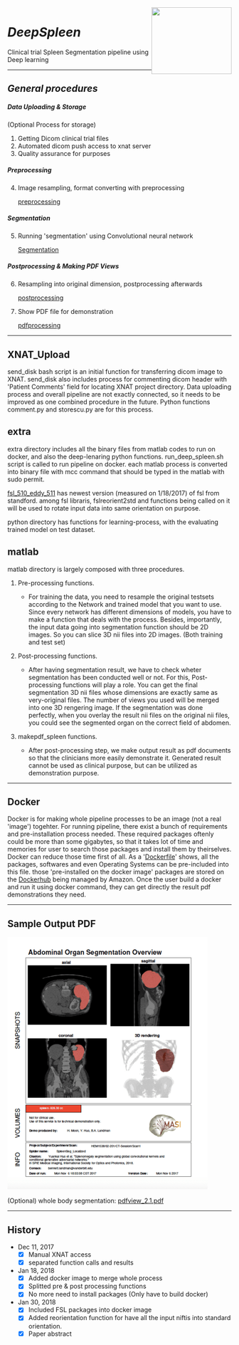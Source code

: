 <img align="right" width="180" height="150" src="https://github.com/moonh1/DeepSpleen/blob/master/extra/masilablogo.jpg">

# *DeepSpleen*

Clinical trial Spleen Segmentation pipeline using Deep learning

--------------------------------------------------------------------------------------------------------------

## *General procedures*
##### **Data Uploading & Storage**
(Optional Process for storage)
1. Getting Dicom clinical trial files
2. Automated dicom push access to xnat server 
3. Quality assurance for purposes

##### **Preprocessing**
4. Image resampling, format converting with preprocessing

     [preprocessing](https://github.com/moonh1/DeepSpleen/tree/master/matlab/prepro_spleen)

##### **Segmentation**
5. Running 'segmentation' using Convolutional neural network

     [Segmentation](https://github.com/moonh1/DeepSpleen/tree/master/extra/python)

##### **Postprocessing & Making PDF Views**
6. Resampling into original dimension, postprocessing afterwards

     [postprocessing](https://github.com/moonh1/DeepSpleen/tree/master/matlab/postpro_spleen)
  
7. Show PDF file for demonstration

     [pdfprocessing](https://github.com/moonh1/DeepSpleen/tree/master/matlab/makepdf_spleen)


--------------------------------------------------------------------------------------------------------------

## XNAT_Upload
send_disk bash script is an initial function for transferring dicom image to XNAT.
send_disk also includes process for commenting dicom header with 'Patient Comments' field for locating XNAT project directory. Data uploading process and overall pipeline are not exactly connected, so it needs to be improved as one combined procedure in the future. Python functions comment.py and storescu.py are for this process.

## extra
extra directory includes all the binary files from matlab codes to run on docker, and also the deep-lenaring python functions.
run_deep_spleen.sh script is called to run pipeline on docker.
each matlab process is converted into binary file with mcc command that should be typed in the matlab with sudo permit.

[fsl_510_eddy_511](https://github.com/moonh1/DeepSpleen/tree/master/extra/fsl_510_eddy_511) has newest version (measured on 1/18/2017) of fsl from standford. among fsl libraris, fslreorient2std and functions being called on it will be used to rotate input data into same orientation on purpose.

python directory has functions for learning-process, with the evaluating trained model on test dataset.

## matlab
matlab directory is largely composed with three procedures.
1. Pre-processing functions.
   - For training the data, you need to resample the original testsets according to the Network and trained model that you       want to use. Since every network has different dimensions of models, you have to make a function that deals with the         process.
    Besides, importantly, the input data going into segmentation function should be 2D images. So you can slice 3D nii files     into 2D images. (Both training and test set)

2. Post-processing functions.
   - After having segmentation result, we have to check wheter segmentation has been conducted well or not. For this, Post-       processing functions will play a role. You can get the final segmentation 3D nii files whose dimensions are exactly same as very-original files. The number of views you used will be merged into one 3D rengering image. If the segmentation was done perfectly, when you overlay the result nii files on the original nii files, you could see the segmented organ on the correct field of abdomen.

3. makepdf_spleen functions.
   - After post-processing step, we make output result as pdf documents so that the clinicians more easily demonstrate it. Generated result cannot be used as clinical purpose, but can be utilized as demonstration purpose.
   

--------------------------------------------------------------------------------------------------------------

## Docker
Docker is for making whole pipeline processes to be an image (not a real 'image') togehter.
For running pipeline, there exist a bunch of requirements and pre-installation process needed. These required packages oftenly could be more than some gigabytes, so that it takes lot of time and memories for user to search those packages and install them by theirselves.
Docker can reduce those time first of all. As a '[Dockerfile](https://github.com/moonh1/DeepSpleen/blob/master/Dockerfile)' shows, all the packages, softwares and even Operating Systems can be pre-included into this file. those 'pre-installed on the docker image' packages are stored on the [Dockerhub](https://hub.docker.com/) being managed by Amazon. Once the user build a docker and run it using docker command, they can get directly the result pdf demonstrations they need.

--------------------------------------------------------------------------------------------------------------

## Sample Output PDF
![](image/Scan_1.png)

(Optional) whole body segmentation: [pdfview_2.1.pdf](https://github.com/moonh1/Abdomen_seg_Pipeline/files/1584726/pdfview_2.1.pdf)


--------------------------------------------------------------------------------------------------------------

## History
- Dec 11, 2017
  - [x] Manual XNAT access 
  - [x] separated function calls and results

- Jan 18, 2018
  - [x] Added docker image to merge whole process
  - [x] Splitted pre & post processing functions
  - [x] No more need to install packages (Only have to build docker)
  
- Jan 30, 2018
  - [x] Included FSL packages into docker image
  - [x] Added reorientation function for have all the input niftis into standard orientation.
  - [x] Paper abstract 
